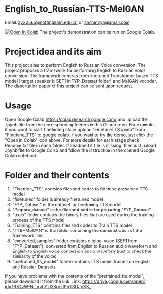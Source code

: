 # English_to_Russian-TTS-MelGAN
Email: zy22565@nottingham.edu.cn or shohinzya@gmail.com

[![Open In Colab](https://colab.research.google.com/assets/colab-badge.svg)](https://colab.research.google.com/drive/1QCBZ9AV9l467kdlKwsVIyrvU9WauOvuC) The project's demonstration can be run on Google Colab. 

# Project idea and its aim
This project aims to perform English to Russian Voice conversion. The project proposes a framework for performing English to Russian voice conversion. The framework consists from finetuned Transformer based TTS model ( target speaker is SEF1 in FYP_Dataset folder) and MelGAN vocoder.
The dissertation paper of this project can be sent upon request.

# Usage
Open Google Colab https://colab.research.google.com/ and upload the .ipynb file from the corresponding folders in this Github repo. For example, if you want to start finetuning stage upload "FinetuneTTS.ipynb" from "Finetune_TTS" to google colab. If you want to try the demo, just click the "Open in Colab" icon above. For more details for each stage check Readme.txt file in each folder. If Readme.txt file is missing, then just upload .ipynb file to Google Colab and follow the instruction in the opened Google Colab notebook.

# Folder and their contents
1) "Finetune_TTS" contains files and codes to finetune pretrained TTS model
2) "finetuned" folder is already finetuned model
3) "FYP_Dataset" is the dataset for finetuning TTS model
4) "Prepare_dataset" is the files and codes for preparing "FYP_Dataset"
5) "tools" folder contains the binary files that are used during the training process of the TTS model
6) "Training_TTS" contains files and codes to Train TTS model
7) "TTS+MelGAN" is the folder containing the demonstration of the framework files
8) "converted_samples" folder contains original voice (SEF1 from "FYP_Dataset"), converted from English to Russian audio waveform and English to English voice conversion audio waveform(just to check the similarity of the voice)
9) "pretrained_tts_model" folder contains TTS model trained on English and Russian Datasets.

If you have problems with the contents of the "pretrained_tts_model", please download it from the link.
Link: https://drive.google.com/open?id=167QyW-NLurvhYzIX8rnzlPbTtSDJpKK_
